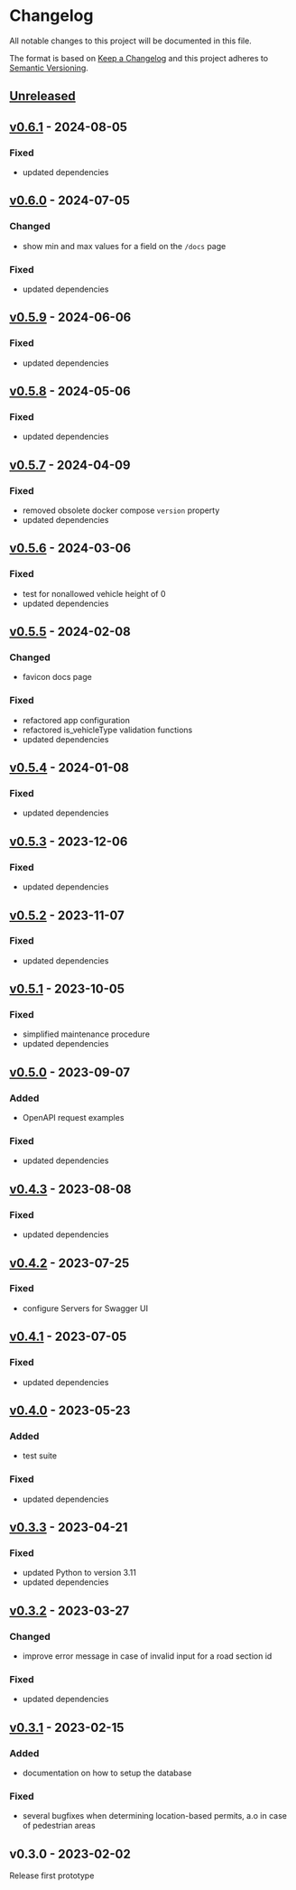 # Changelog

All notable changes to this project will be documented in this file.

The format is based on [Keep a Changelog](https://keepachangelog.com/en/1.0.0/) and this project adheres to [Semantic Versioning](https://semver.org/spec/v2.0.0.html).


## [Unreleased](https://github.com/GemeenteUtrecht/bereikbaarheid-backend/compare/v0.6.1...HEAD)


## [v0.6.1](https://github.com/GemeenteUtrecht/bereikbaarheid-backend/compare/v0.6.0...v0.6.1) - 2024-08-05

### Fixed
- updated dependencies


## [v0.6.0](https://github.com/GemeenteUtrecht/bereikbaarheid-backend/compare/v0.5.9...v0.6.0) - 2024-07-05

### Changed
- show min and max values for a field on the `/docs` page

### Fixed
- updated dependencies


## [v0.5.9](https://github.com/GemeenteUtrecht/bereikbaarheid-backend/compare/v0.5.8...v0.5.9) - 2024-06-06

### Fixed
- updated dependencies


## [v0.5.8](https://github.com/GemeenteUtrecht/bereikbaarheid-backend/compare/v0.5.7...v0.5.8) - 2024-05-06

### Fixed
- updated dependencies


## [v0.5.7](https://github.com/GemeenteUtrecht/bereikbaarheid-backend/compare/v0.5.6...v0.5.7) - 2024-04-09

### Fixed
- removed obsolete docker compose `version` property
- updated dependencies


## [v0.5.6](https://github.com/GemeenteUtrecht/bereikbaarheid-backend/compare/v0.5.5...v0.5.6) - 2024-03-06

### Fixed
- test for nonallowed vehicle height of 0
- updated dependencies


## [v0.5.5](https://github.com/GemeenteUtrecht/bereikbaarheid-backend/compare/v0.5.4...v0.5.5) - 2024-02-08

### Changed
- favicon docs page

### Fixed
- refactored app configuration
- refactored is_vehicleType validation functions
- updated dependencies


## [v0.5.4](https://github.com/GemeenteUtrecht/bereikbaarheid-backend/compare/v0.5.3...v0.5.4) - 2024-01-08

### Fixed
- updated dependencies


## [v0.5.3](https://github.com/GemeenteUtrecht/bereikbaarheid-backend/compare/v0.5.2...v0.5.3) - 2023-12-06

### Fixed
- updated dependencies


## [v0.5.2](https://github.com/GemeenteUtrecht/bereikbaarheid-backend/compare/v0.5.1...v0.5.2) - 2023-11-07

### Fixed
- updated dependencies


## [v0.5.1](https://github.com/GemeenteUtrecht/bereikbaarheid-backend/compare/v0.5.0...v0.5.1) - 2023-10-05

### Fixed
- simplified maintenance procedure
- updated dependencies


## [v0.5.0](https://github.com/GemeenteUtrecht/bereikbaarheid-backend/compare/v0.4.3...v0.5.0) - 2023-09-07

### Added
- OpenAPI request examples

### Fixed
- updated dependencies


## [v0.4.3](https://github.com/GemeenteUtrecht/bereikbaarheid-backend/compare/v0.4.2...v0.4.3) - 2023-08-08

### Fixed
- updated dependencies


## [v0.4.2](https://github.com/GemeenteUtrecht/bereikbaarheid-backend/compare/v0.4.1...v0.4.2) - 2023-07-25

### Fixed
- configure Servers for Swagger UI


## [v0.4.1](https://github.com/GemeenteUtrecht/bereikbaarheid-backend/compare/v0.4.0...v0.4.1) - 2023-07-05

### Fixed
- updated dependencies


## [v0.4.0](https://github.com/GemeenteUtrecht/bereikbaarheid-backend/compare/v0.3.3...v0.4.0) - 2023-05-23

### Added
- test suite

### Fixed
- updated dependencies


## [v0.3.3](https://github.com/GemeenteUtrecht/bereikbaarheid-backend/compare/v0.3.2...v0.3.3) - 2023-04-21

### Fixed
- updated Python to version 3.11
- updated dependencies


## [v0.3.2](https://github.com/GemeenteUtrecht/bereikbaarheid-backend/compare/v0.3.1...v0.3.2) - 2023-03-27

### Changed
- improve error message in case of invalid input for a road section id

### Fixed
- updated dependencies


## [v0.3.1](https://github.com/GemeenteUtrecht/bereikbaarheid-backend/compare/v0.3.0...v0.3.1) - 2023-02-15

### Added
- documentation on how to setup the database

### Fixed
- several bugfixes when determining location-based permits, a.o in case of pedestrian areas


## v0.3.0 - 2023-02-02

Release first prototype
